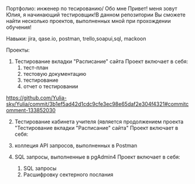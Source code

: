 Портфолио: инженер по тесированию/
Обо мне
Привет! меня зовут Юлия, я начинающий тестировщик!В данном репозитории Вы сможете найти несколько проектов, выполненных мной при прохождении обучения!

Навыки:
jira, qase.io, postman, trello,soapui,sql, mackoon

Проекты:
1. Тестирование вкладки "Расписание" сайта
   Проект включает в себя:
   1. тест-план
   2. тестовую документацию
   3. тестирование
   4. отчет о тестировании

  https://github.com/Yulia-sky/Yulia/commit/3b1ef5ad42d1cdc9cfe3ec98e65daf2e304f4321#commitcomment-133852030 

  
  2. Тестирование кабинета учителя (является продолжением проекта "Тестирование вкладки "Расписание" сайта"
  Проект включает в себя:
  1. коллеция API запросов, выполненных  в Postman

  3. SQL запросы, выполненные в pgAdmin4
     Проект включает в себя:
     1. SQL запросы
     2. Расшифровку сектерного послания
     
      
  
  
   

